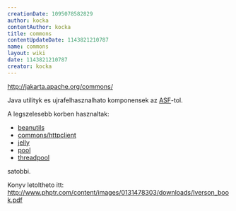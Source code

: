 ```yaml
---
creationDate: 1095078582829 
author: kocka 
contentAuthor: kocka 
title: commons 
contentUpdateDate: 1143821210787 
name: commons 
layout: wiki 
date: 1143821210787 
creator: kocka 
---
```

http://jakarta.apache.org/commons/

Java utilityk es ujrafelhasznalhato komponensek az [ASF](ASF.html)-tol.

A legszelesebb korben hasznaltak:

*   [beanutils](beanutils.html)
*   [commons/httpclient](Missing.html)
*   [jelly](jelly.html)
*   [pool](Missing.html)
*   [threadpool](Missing.html)



satobbi.



Konyv letoltheto itt: http://www.phptr.com/content/images/0131478303/downloads/Iverson_book.pdf
